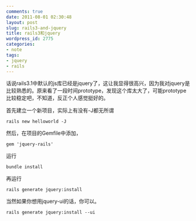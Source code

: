 ```yaml
---
comments: true
date: 2011-08-01 02:30:48
layout: post
slug: rails3-and-jquery
title: rails3和jquery
wordpress_id: 2775
categories:
- note
tags:
- jquery
- rails
---
```


话说rails3.1中默认的js库已经是jquery了，这让我显得很高兴，因为我对jquery是比较熟悉的。原来看了一段时间prototype，发现这个库太大了，可能prototype比较稳定吧，不知道，反正个人感觉挺好的。

首先建立一个新项目，实际上有没有-J都无所谓


    
    rails new helloworld -J



然后，在项目的Gemfile中添加，


    
    gem 'jquery-rails'


运行


    
    bundle install



再运行


    
    rails generate jquery:install



当然如果你想用jquery-ui的话，你可以。


    
    rails generate jquery:install --ui
